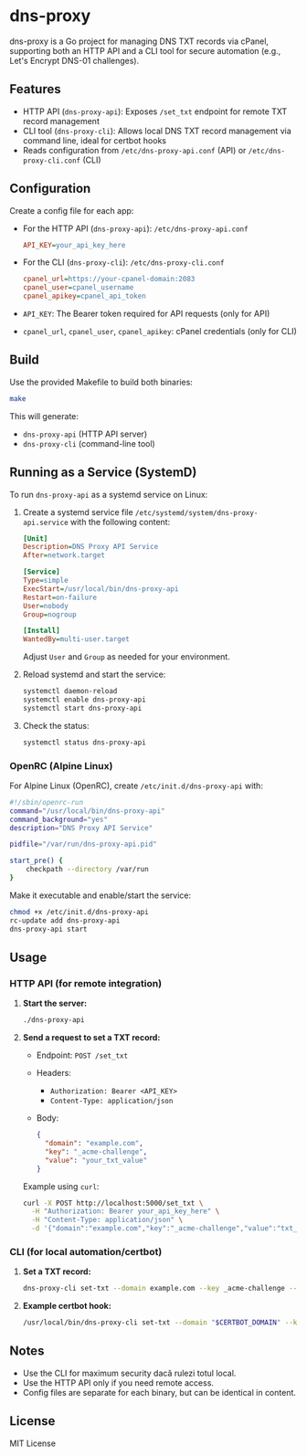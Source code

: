 # dns-proxy

dns-proxy is a Go project for managing DNS TXT records via cPanel, supporting both an HTTP API and a CLI tool for secure automation (e.g., Let's Encrypt DNS-01 challenges).

## Features

- HTTP API (`dns-proxy-api`): Exposes `/set_txt` endpoint for remote TXT record management
- CLI tool (`dns-proxy-cli`): Allows local DNS TXT record management via command line, ideal for certbot hooks
- Reads configuration from `/etc/dns-proxy-api.conf` (API) or `/etc/dns-proxy-cli.conf` (CLI)

## Configuration

Create a config file for each app:

- For the HTTP API (`dns-proxy-api`): `/etc/dns-proxy-api.conf`
  ```ini
  API_KEY=your_api_key_here
  ```

- For the CLI (`dns-proxy-cli`): `/etc/dns-proxy-cli.conf`
  ```ini
  cpanel_url=https://your-cpanel-domain:2083
  cpanel_user=cpanel_username
  cpanel_apikey=cpanel_api_token
  ```

- `API_KEY`: The Bearer token required for API requests (only for API)
- `cpanel_url`, `cpanel_user`, `cpanel_apikey`: cPanel credentials (only for CLI)

## Build

Use the provided Makefile to build both binaries:

```sh
make
```

This will generate:

- `dns-proxy-api` (HTTP API server)
- `dns-proxy-cli` (command-line tool)

## Running as a Service (SystemD)

To run `dns-proxy-api` as a systemd service on Linux:

1. Create a systemd service file `/etc/systemd/system/dns-proxy-api.service` with the following content:

   ```ini
   [Unit]
   Description=DNS Proxy API Service
   After=network.target

   [Service]
   Type=simple
   ExecStart=/usr/local/bin/dns-proxy-api
   Restart=on-failure
   User=nobody
   Group=nogroup

   [Install]
   WantedBy=multi-user.target
   ```

   Adjust `User` and `Group` as needed for your environment.

1. Reload systemd and start the service:

   ```sh
   systemctl daemon-reload
   systemctl enable dns-proxy-api
   systemctl start dns-proxy-api
   ```

1. Check the status:

   ```sh
   systemctl status dns-proxy-api
   ```

### OpenRC (Alpine Linux)

For Alpine Linux (OpenRC), create `/etc/init.d/dns-proxy-api` with:

```sh
#!/sbin/openrc-run
command="/usr/local/bin/dns-proxy-api"
command_background="yes"
description="DNS Proxy API Service"

pidfile="/var/run/dns-proxy-api.pid"

start_pre() {
    checkpath --directory /var/run
}
```

Make it executable and enable/start the service:

```sh
chmod +x /etc/init.d/dns-proxy-api
rc-update add dns-proxy-api
dns-proxy-api start
```

## Usage

### HTTP API (for remote integration)

1. **Start the server:**

   ```sh
   ./dns-proxy-api
   ```

1. **Send a request to set a TXT record:**

   - Endpoint: `POST /set_txt`
   - Headers:
     - `Authorization: Bearer <API_KEY>`
     - `Content-Type: application/json`
   - Body:

     ```json
     {
       "domain": "example.com",
       "key": "_acme-challenge",
       "value": "your_txt_value"
     }
     ```

   Example using `curl`:

   ```sh
   curl -X POST http://localhost:5000/set_txt \
     -H "Authorization: Bearer your_api_key_here" \
     -H "Content-Type: application/json" \
     -d '{"domain":"example.com","key":"_acme-challenge","value":"txt_value_here"}'
   ```

### CLI (for local automation/certbot)

1. **Set a TXT record:**

   ```sh
   dns-proxy-cli set-txt --domain example.com --key _acme-challenge --value txt_value_here
   ```

1. **Example certbot hook:**

   ```sh
   /usr/local/bin/dns-proxy-cli set-txt --domain "$CERTBOT_DOMAIN" --key "_acme-challenge.$CERTBOT_DOMAIN" --value "$CERTBOT_VALIDATION"
   ```

## Notes

- Use the CLI for maximum security dacă rulezi totul local.
- Use the HTTP API only if you need remote access.
- Config files are separate for each binary, but can be identical in content.

## License

MIT License
